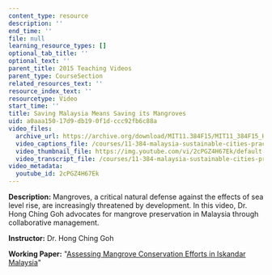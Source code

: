 ```yaml
---
content_type: resource
description: ''
end_time: ''
file: null
learning_resource_types: []
optional_tab_title: ''
optional_text: ''
parent_title: 2015 Teaching Videos
parent_type: CourseSection
related_resources_text: ''
resource_index_text: ''
resourcetype: Video
start_time: ''
title: Saving Malaysia Means Saving its Mangroves
uid: a0aaa150-17d9-db19-0f1d-ccc92fb6c88a
video_files:
  archive_url: https://archive.org/download/MIT11.384F15/MIT11_384F15_HongChing_300k.mp4
  video_captions_file: /courses/11-384-malaysia-sustainable-cities-practicum-spring-2018/a87677a515c85c439c1dcb534abca412_2cPGZ4H67Ek.vtt
  video_thumbnail_file: https://img.youtube.com/vi/2cPGZ4H67Ek/default.jpg
  video_transcript_file: /courses/11-384-malaysia-sustainable-cities-practicum-spring-2018/9491818f8a4f1724c23f017645d2ccb3_2cPGZ4H67Ek.pdf
video_metadata:
  youtube_id: 2cPGZ4H67Ek
---
```


**Description:** Mangroves, a critical natural defense against the effects of sea level rise, are increasingly threatened by development. In this video, Dr. Hong Ching Goh advocates for mangrove preservation in Malaysia through collaborative management.

**Instructor:** Dr. Hong Ching Goh

**Working Paper:** "[Assessing Mangrove Conservation Efforts in Iskandar Malaysia](https://malaysiacities.mit.edu/paperGoh)"